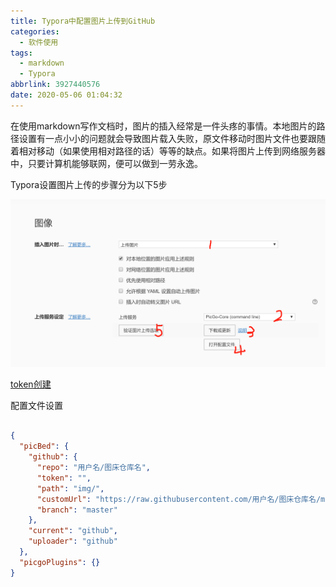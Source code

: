 ```yaml
---
title: Typora中配置图片上传到GitHub
categories:
  - 软件使用
tags:
  - markdown
  - Typora
abbrlink: 3927440576
date: 2020-05-06 01:04:32
---
```


在使用markdown写作文档时，图片的插入经常是一件头疼的事情。本地图片的路径设置有一点小小的问题就会导致图片载入失败，原文件移动时图片文件也要跟随着相对移动（如果使用相对路径的话）等等的缺点。如果将图片上传到网络服务器中，只要计算机能够联网，便可以做到一劳永逸。

<!-- more -->

Typora设置图片上传的步骤分为以下5步

![Typora图片上传设置步骤](/images/20200506/1588698840.jpg)

[token创建](https://github.com/settings/tokens)

配置文件设置

```json

{
  "picBed": {
    "github": {
      "repo": "用户名/图床仓库名",
      "token": "",
      "path": "img/",
      "customUrl": "https://raw.githubusercontent.com/用户名/图床仓库名/master",
      "branch": "master"
    },
    "current": "github",
    "uploader": "github"
  },
  "picgoPlugins": {}
}
```

